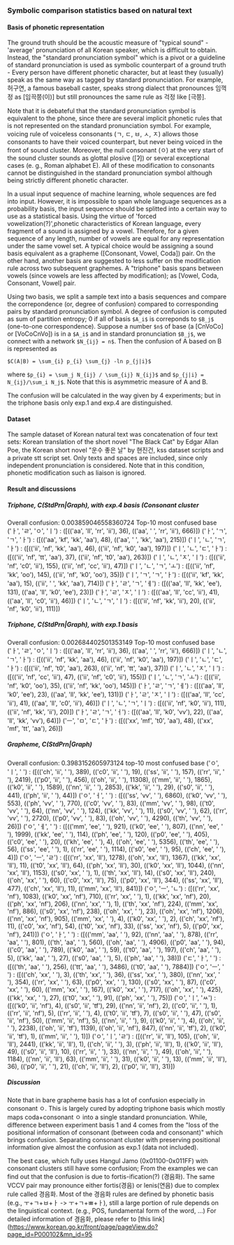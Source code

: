 ### Symbolic comparison statistics based on natural text

#### Basis of phonetic representation
The ground truth should be the acoustic measure of "typical sound" - 'average' pronunciation of all Korean speaker, which is difficult to obtain. Instead, the "standard pronunciation symbol" which is a pivot or a guideline of standard pronunciation is used as symbolic counterpart of a ground truth - Every person have different phonetic character, but at least they (usually) speak as the same way as tagged by standard pronunciation. For example, 허구연, a famous baseball caster, speaks strong dialect that pronounces 임꺽정 as [임끅쯩(이)] but still pronounces the same rule as 걱정 like [극쯩].

Note that it is debateful that the standard pronunciation symbol is equivalent to the phone, since there are several implicit phonetic rules that is not represented on the standard pronunciation symbol. For example, voicing rule of voiceless consonants (ㄱ, ㄷ, ㅂ, ㅅ, ㅈ) allows those consonants to have their voiced counterpart, but never being voiced in the front of sound cluster. Moreover, the null consonant (ㅇ) at the very start of the sound cluster sounds as glottal plosive ([ʔ]) or several exceptional cases (e. g., Roman alphabet E). All of these modification to consonants cannot be distinguished in the standard pronunciation symbol although being strictly different phonetic character.

In a usual input sequence of machine learning, whole sequences are fed into input. However, it is impossible to span whole language sequences as a probability basis, the input sequence should be splitted into a certain way to use as a statistical basis. Using the virtue of 'forced vowelization(?)',phonetic characteristics of Korean language, every fragment of a sound is assigned by a vowel. Therefore, for a given sequence of any length, number of vowels are equal for any representation under the same vowel set. A typical choice would be assigning a sound basis equivalent as a grapheme ([Consonant, Vowel, Coda]) pair. On the other hand, another basis are suggested to less suffer on the modification rule across two subsequent graphemes. A "triphone" basis spans between vowels (since vowels are less affected by modification); as [Vowel, Coda, Consonant, Vowel] pair.

Using two basis, we split a sample text into a basis sequences and compare the correpondence (or, degree of confusion) compared to corresponding pairs by standard pronunciation symbol. A degree of confusion is computed as sum of partition entropy; 0 if all of basis `$A_i$` is correponds to `$B_j$` (one-to-one correspondence). Suppose a number `$n$` of base (a [CnVoCo] or [VoCoCnVo]) is in a `$A_i$` and in standard pronunciation `$B_j$`, we connect with a network `$N_{ij} = n$`. Then the confusion of A based on B is represented as

`$C(A|B) = \sum_{i} p_{i} \sum_{j} -ln p_{j|i}$`

where `$p_{i} = \sum_j N_{ij} / \sum_{ij} N_{ij}$` and `$p_{j|i} = N_{ij}/\sum_i N_j$`. Note that this is asymmetric measure of A and B.

The confusion will be calculated in the way given by 4 experiments; but in the triphone basis only exp.1 and exp.4 are distinguished. 

#### Dataset
The sample dataset of Korean natural text was concatenation of four text sets: Korean translation of the short novel "The Black Cat" by Edgar Allan Poe, the Korean short novel "운수 좋은 날" by 현진건, kss dataset scripts and a private stt script set. Only texts and spaces are included, since only independent pronunciation is considered. Note that in this condition, phonetic modification such as liaison is ignored.

#### Result and discussions
##### Triphone, C(StdPrn|Graph), with exp.4 basis (Consonant cluster 
Overall confusion: 0.003859046558360724
Top-10 most confused base
('ㅏ', 'ㄹ', 'ㅇ', 'ㅣ') : ([(('aa', 'll', 'rr', 'ii'), 36), (('aa', ' ', 'rr', 'ii'), 666)])
('ㅏ', 'ㄱ', 'ㄱ', 'ㅏ') : ([(('aa', 'kf', 'kk', 'aa'), 48), (('aa', ' ', 'kk', 'aa'), 215)])
('ㅣ', 'ㄴ', 'ㄱ', 'ㅏ') : ([(('ii', 'nf', 'kk', 'aa'), 46), (('ii', 'nf', 'k0', 'aa'), 197)])
('ㅣ', 'ㄴ', 'ㄷ', 'ㅏ') : ([(('ii', 'nf', 'tt', 'aa'), 37), (('ii', 'nf', 't0', 'aa'), 263)])
('ㅣ', 'ㄴ', 'ㅈ', 'ㅣ') : ([(('ii', 'nf', 'c0', 'ii'), 155), (('ii', 'nf', 'cc', 'ii'), 47)])
('ㅣ', 'ㄴ', 'ㄱ', 'ㅗ') : ([(('ii', 'nf', 'kk', 'oo'), 145), (('ii', 'nf', 'k0', 'oo'), 35)])
('ㅣ', 'ㄱ', 'ㄱ', 'ㅏ') : ([(('ii', 'kf', 'kk', 'aa'), 15), (('ii', ' ', 'kk', 'aa'), 714)])
('ㅏ', 'ㄹ', 'ㄱ', 'ㅔ') : ([(('aa', 'll', 'kk', 'ee'), 131), (('aa', 'll', 'k0', 'ee'), 23)])
('ㅏ', 'ㄹ', 'ㅈ', 'ㅣ') : ([(('aa', 'll', 'cc', 'ii'), 41), (('aa', 'll', 'c0', 'ii'), 46)])
('ㅣ', 'ㄴ', 'ㄱ', 'ㅣ') : ([(('ii', 'nf', 'kk', 'ii'), 20), (('ii', 'nf', 'k0', 'ii'), 111)])

##### Triphone, C(StdPrn|Graph), with exp.1 basis
Overall confusion: 0.002684402501353149
Top-10 most confused base
('ㅏ', 'ㄹ', 'ㅇ', 'ㅣ') : ([(('aa', 'll', 'rr', 'ii'), 36), (('aa', ' ', 'rr', 'ii'), 666)])
('ㅣ', 'ㄴ', 'ㄱ', 'ㅏ') : ([(('ii', 'nf', 'kk', 'aa'), 46), (('ii', 'nf', 'k0', 'aa'), 197)])
('ㅣ', 'ㄴ', 'ㄷ', 'ㅏ') : ([(('ii', 'nf', 't0', 'aa'), 263), (('ii', 'nf', 'tt', 'aa'), 37)])
('ㅣ', 'ㄴ', 'ㅈ', 'ㅣ') : ([(('ii', 'nf', 'cc', 'ii'), 47), (('ii', 'nf', 'c0', 'ii'), 155)])
('ㅣ', 'ㄴ', 'ㄱ', 'ㅗ') : ([(('ii', 'nf', 'k0', 'oo'), 35), (('ii', 'nf', 'kk', 'oo'), 145)])
('ㅏ', 'ㄹ', 'ㄱ', 'ㅔ') : ([(('aa', 'll', 'k0', 'ee'), 23), (('aa', 'll', 'kk', 'ee'), 131)])
('ㅏ', 'ㄹ', 'ㅈ', 'ㅣ') : ([(('aa', 'll', 'cc', 'ii'), 41), (('aa', 'll', 'c0', 'ii'), 46)])
('ㅣ', 'ㄴ', 'ㄱ', 'ㅣ') : ([(('ii', 'nf', 'k0', 'ii'), 111), (('ii', 'nf', 'kk', 'ii'), 20)])
('ㅏ', 'ㄹ', 'ㄱ', 'ㅓ') : ([(('aa', 'll', 'k0', 'vv'), 22), (('aa', 'll', 'kk', 'vv'), 64)])
('ㅡ', 'ㅁ', 'ㄷ', 'ㅏ') : ([(('xx', 'mf', 't0', 'aa'), 48), (('xx', 'mf', 'tt', 'aa'), 26)])

##### Grapheme, C(StdPrn|Graph)
Overall confusion: 0.3983152605973124
top-10 most confused base
('ㅇ', 'ㅣ', ' ') : ([(('ch', 'ii', ' '), 389), (('c0', 'ii', ' '), 19), (('ss', 'ii', ' '), 157), (('rr', 'ii', ' '), 2419), (('p0', 'ii', ' '), 456), (('oh', 'ii', ' '), 11308), (('mm', 'ii', ' '), 1865), (('k0', 'ii', ' '), 1589), (('nn', 'ii', ' '), 2853), (('kk', 'ii', ' '), 29), (('s0', 'ii', ' '), 441), (('ph', 'ii', ' '), 44)])
('ㅇ', 'ㅓ', ' ') : ([(('ss', 'vv', ' '), 6860), (('k0', 'vv', ' '), 553), (('ph', 'vv', ' '), 770), (('c0', 'vv', ' '), 83), (('mm', 'vv', ' '), 98), (('t0', 'vv', ' '), 64), (('nn', 'vv', ' '), 124), (('kk', 'vv', ' '), 11), (('s0', 'vv', ' '), 62), (('rr', 'vv', ' '), 2720), (('p0', 'vv', ' '), 83), (('oh', 'vv', ' '), 4290), (('th', 'vv', ' '), 26)])
('ㅇ', 'ㅔ', ' ') : ([(('mm', 'ee', ' '), 921), (('k0', 'ee', ' '), 807), (('nn', 'ee', ' '), 1999), (('kk', 'ee', ' '), 114), (('ph', 'ee', ' '), 120), (('p0', 'ee', ' '), 405), (('c0', 'ee', ' '), 20), (('kh', 'ee', ' '), 4), (('oh', 'ee', ' '), 5356), (('th', 'ee', ' '), 56), (('ss', 'ee', ' '), 1), (('rr', 'ee', ' '), 1114), (('s0', 'ee', ' '), 95), (('ch', 'ee', ' '), 4)])
('ㅇ', 'ㅡ', 'ㄹ') : ([(('rr', 'xx', 'll'), 1278), (('oh', 'xx', 'll'), 1367), (('kk', 'xx', 'll'), 11), (('t0', 'xx', 'll'), 64), (('ph', 'xx', 'll'), 30), (('k0', 'xx', 'll'), 1044), (('nn', 'xx', 'll'), 1153), (('s0', 'xx', ' '), 1), (('th', 'xx', 'll'), 14), (('s0', 'xx', 'll'), 240), (('oh', 'xx', ' '), 60), (('c0', 'xx', 'll'), 75), (('p0', 'xx', 'll'), 344), (('ss', 'xx', 'll'), 477), (('ch', 'xx', 'll'), 11), (('mm', 'xx', 'll'), 841)])
('ㅇ', 'ㅡ', 'ㄴ') : ([(('rr', 'xx', 'nf'), 1083), (('k0', 'xx', 'nf'), 710), (('rr', 'xx', ' '), 1), (('kk', 'xx', 'nf'), 20), (('ph', 'xx', 'nf'), 206), (('nn', 'xx', ' '), 1), (('th', 'xx', 'nf'), 224), (('mm', 'xx', 'nf'), 886), (('s0', 'xx', 'nf'), 238), (('oh', 'xx', ' '), 23), (('oh', 'xx', 'nf'), 1206), (('nn', 'xx', 'nf'), 905), (('mm', 'xx', ' '), 4), (('k0', 'xx', ' '), 2), (('ch', 'xx', 'nf'), 11), (('c0', 'xx', 'nf'), 54), (('t0', 'xx', 'nf'), 33), (('ss', 'xx', 'nf'), 5), (('p0', 'xx', 'nf'), 241)])
('ㅇ', 'ㅏ', ' ') : ([(('mm', 'aa', ' '), 92), (('nn', 'aa', ' '), 878), (('rr', 'aa', ' '), 801), (('th', 'aa', ' '), 560), (('oh', 'aa', ' '), 4906), (('p0', 'aa', ' '), 94), (('c0', 'aa', ' '), 789), (('k0', 'aa', ' '), 59), (('t0', 'aa', ' '), 197), (('ch', 'aa', ' '), 5), (('kk', 'aa', ' '), 27), (('s0', 'aa', ' '), 5), (('ph', 'aa', ' '), 38)])
('ㄷ', 'ㅏ', ' ') : ([(('th', 'aa', ' '), 256), (('tt', 'aa', ' '), 3486), (('t0', 'aa', ' '), 7884)])
('ㅇ', 'ㅡ', ' ') : ([(('ch', 'xx', ' '), 3), (('th', 'xx', ' '), 36), (('ss', 'xx', ' '), 380), (('nn', 'xx', ' '), 354), (('rr', 'xx', ' '), 63), (('p0', 'xx', ' '), 130), (('s0', 'xx', ' '), 87), (('c0', 'xx', ' '), 60), (('mm', 'xx', ' '), 167), (('k0', 'xx', ' '), 717), (('oh', 'xx', ' '), 425), (('kk', 'xx', ' '), 27), (('t0', 'xx', ' '), 91), (('ph', 'xx', ' '), 75)])
('ㅇ', 'ㅣ', 'ㅆ') : ([(('k0', 'ii', 'nf'), 4), (('s0', 'ii', 'tf'), 29), (('nn', 'ii', 'nf'), 2), (('c0', 'ii', ' '), 1), (('rr', 'ii', 'nf'), 5), (('rr', 'ii', ' '), 4), (('t0', 'ii', 'tf'), 7), (('s0', 'ii', ' '), 47), (('s0', 'ii', 'nf'), 50), (('mm', 'ii', 'nf'), 5), (('nn', 'ii', ' '), 9), (('k0', 'ii', ' '), 4), (('oh', 'ii', ' '), 2238), (('oh', 'ii', 'tf'), 1139), (('oh', 'ii', 'nf'), 847), (('nn', 'ii', 'tf'), 2), (('k0', 'ii', 'tf'), 1), (('mm', 'ii', ' '), 1)])
('ㅇ', 'ㅣ', 'ㄹ') : ([(('rr', 'ii', 'll'), 105), (('oh', 'ii', 'll'), 2441), (('kk', 'ii', 'll'), 1), (('ch', 'ii', ' '), 3), (('ph', 'ii', 'll'), 1), (('k0', 'ii', 'll'), 49), (('s0', 'ii', 'll'), 10), (('rr', 'ii', ' '), 33), (('nn', 'ii', ' '), 49), (('oh', 'ii', ' '), 1184), (('nn', 'ii', 'll'), 63), (('mm', 'ii', ' '), 31), (('k0', 'ii', ' '), 13), (('mm', 'ii', 'll'), 36), (('p0', 'ii', ' '), 21), (('ch', 'ii', 'll'), 2), (('p0', 'ii', 'll'), 31)])

##### Discussion
Note that in bare grapheme basis has a lot of confusion especially in consonant ㅇ. This is largely cured by adopting triphone basis which mostly maps coda+consonant ㅇ into a single standard pronunciation. While, difference between experiment basis 1 and 4 comes from the "loss of the positional information of consonant (between coda and consonant)" which brings confusion. Separating consonant cluster with preserving positional information give almost the confusion as exp.1 (data not included).

The best case, which fully uses Hangul Jamo (0x01100-0x011FF) with consonant clusters still have some confusion; From the examples we can find out that the confusion is due to fortis-ification(?) (경음화). The same VCCV pair may pronounce either fortis(경음) or lenis(연음) due to complex rule called 경음화. Most of the 경음화 rules are defined by phonetic basis (e.g., ㅜ+ㄱ+ㅂ+ㅏ -> ㅜ+ㄱ+ㅃ+ㅏ), still a large portion of rule depends on the linguistical context. (e.g., POS, fundamental form of the word, ...) For detailed information of 경음화, please refer to [this link](https://www.korean.go.kr/front/page/pageView.do?page_id=P000102&mn_id=95

